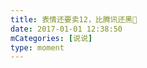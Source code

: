 ```yaml
---
title: 表情还要卖12，比腾讯还黑🤦
date: 2017-01-01 12:38:50
mCategories: [说说]
type: moment
---
```


<div id="pics-20170101123850"></div>

<script src="/lib/moment/pics.js"></script>
<script>
var data = [
    {"link": "2017-01-01_000001.jpeg", "type": "shuoshuo"}
];
picsRender(data, "pics-20170101123850");
</script>
